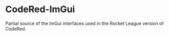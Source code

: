 # CodeRed-ImGui
Partial source of the ImGui interfaces used in the Rocket League version of CodeRed.
